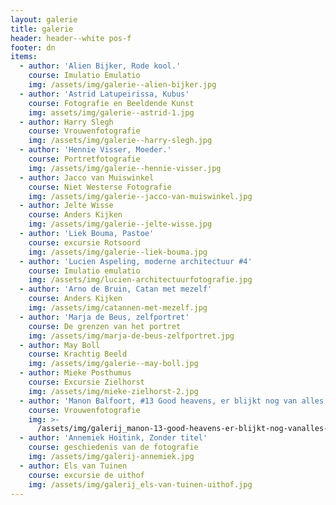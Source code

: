 ```yaml
---
layout: galerie
title: galerie
header: header--white pos-f
footer: dn
items:
  - author: 'Alien Bijker, Rode kool.'
    course: Imulatio Emulatio
    img: /assets/img/galerie--alien-bijker.jpg
  - author: 'Astrid Latupeirissa, Kubus'
    course: Fotografie en Beeldende Kunst
    img: assets/img/galerie--astrid-1.jpg
  - author: Harry Slegh
    course: Vrouwenfotografie
    img: /assets/img/galerie--harry-slegh.jpg
  - author: 'Hennie Visser, Moeder.'
    course: Portretfotografie
    img: /assets/img/galerie--hennie-visser.jpg
  - author: Jacco van Muiswinkel
    course: Niet Westerse Fotografie
    img: /assets/img/galerie--jacco-van-muiswinkel.jpg
  - author: Jelte Wisse
    course: Anders Kijken
    img: /assets/img/galerie--jelte-wisse.jpg
  - author: 'Liek Bouma, Pastoe'
    course: excursie Rotsoord
    img: /assets/img/galerie--liek-bouma.jpg
  - author: 'Lucien Aspeling, moderne architectuur #4'
    course: Imulatio emulatio
    img: /assets/img/lucien-architectuurfotografie.jpg
  - author: 'Arno de Bruin, Catan met mezelf'
    course: Anders Kijken
    img: /assets/img/catannen-met-mezelf.jpg
  - author: 'Marja de Beus, zelfportret'
    course: De grenzen van het portret
    img: /assets/img/marja-de-beus-zelfportret.jpg
  - author: May Boll
    course: Krachtig Beeld
    img: /assets/img/galerie--may-boll.jpg
  - author: Mieke Posthumus
    course: Excursie Zielhorst
    img: /assets/img/mieke-zielhorst-2.jpg
  - author: 'Manon Balfoort, #13 Good heavens, er blijkt nog van alles te volgen.'
    course: Vrouwenfotografie
    img: >-
      /assets/img/galerij_manon-13-good-heavens-er-blijkt-nog-vanalles-te-volgen.jpg
  - author: 'Annemiek Hoitink, Zonder titel'
    course: geschiedenis van de fotografie
    img: /assets/img/galerij-annemiek.jpg
  - author: Els van Tuinen
    course: excursie de uithof
    img: /assets/img/galerij_els-van-tuinen-uithof.jpg
---
```


